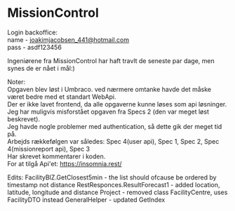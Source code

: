 # MissionControl
  
Login backoffice:  
name - joakimjacobsen_441@hotmail.com  
pass - asdf123456  

Ingeniørene fra MissionControl har haft travlt de seneste par dage, men synes de er nået i mål:)  

Noter:  
Opgaven blev løst i Umbraco. ved nærmere omtanke havde det måske været bedre med et standart WebApi.  
Der er ikke lavet frontend, da alle opgaverne kunne løses som api løsninger.  
Jeg har muligvis misforstået opgaven fra Specs 2 (den var meget løst beskrevet).  
Jeg havde nogle problemer med authentication, så dette gik der meget tid på.  
Arbejds rækkefølgen var således: Spec 4(user api), Spec 1, Spec 2, Spec 4(missionreport api), Spec 3  
Har skrevet kommentarer i koden.  
For at tilgå Api'et: https://insomnia.rest/

Edits:
FacilityBIZ.GetClosest5min 		- the list should ofcause be ordered by timestamp not distance
RestResponces.ResultForecast1 	- added location, latitude, longitude and distance
Project 						- removed class FacilityCentre, uses FacilityDTO instead
GeneralHelper 					- updated GetIndex